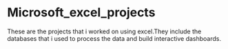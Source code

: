 # Microsoft_excel_projects
These are the projects that i worked on using excel.They include the databases that i used to process the data and build interactive dashboards.
